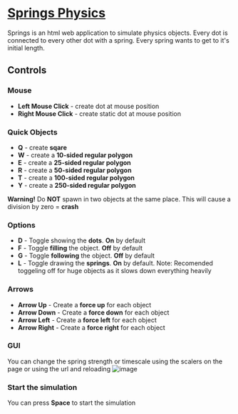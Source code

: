 # [Springs Physics](https://antosser.github.io/springs/?100&1)
Springs is an  html web application to simulate physics objects.
Every dot is connected to every other dot with a spring. Every spring wants to get to it's initial length.

## Controls
### Mouse
- **Left Mouse Click** - create dot at mouse position
- **Right Mouse Click** - create static dot at mouse position

### Quick Objects
- **Q** - create **sqare**
- **W** - create a **10-sided regular polygon**
- **E** - create a **25-sided regular polygon**
- **R** - create a **50-sided regular polygon**
- **T** - create a **100-sided regular polygon**
- **Y** - create a **250-sided regular polygon**

**Warning!** Do **NOT** spawn in two objects at the same place. This will cause a division by zero = **crash**

### Options
- **D** - Toggle showing the **dots**. **On** by default
- **F** - Toggle  **filling** the object. **Off** by default
- **G** - Toggle **following** the object. **Off** by default
- **L** - Toggle drawing the **springs**. **On** by default. Note: Recomended toggeling off for huge objects as it slows down everything heavily

### Arrows
- **Arrow Up** - Create a **force up** for each object
- **Arrow Down** - Create a **force down** for each object
- **Arrow Left** - Create a **force left** for each object
- **Arrow Right** - Create a **force right** for each object

### GUI
You can change the spring strength or timescale using the scalers on the page or using the url and reloading
![image](https://user-images.githubusercontent.com/71790328/128499130-c2dab0a0-7e1f-4028-a4f8-7ce93b763787.png)

### Start the simulation
You can press **Space** to start the simulation
